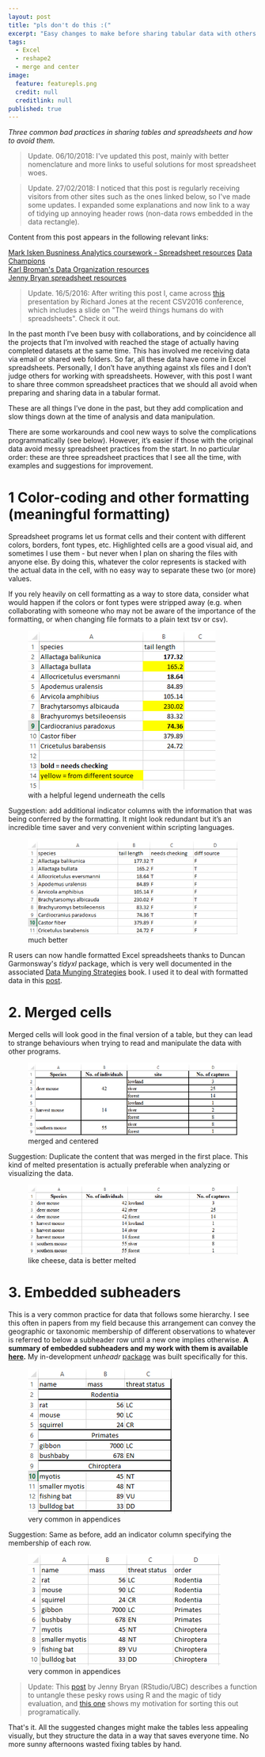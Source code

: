 ```yaml
---
layout: post
title: "pls don't do this :("
excerpt: "Easy changes to make before sharing tabular data with others. "
tags: 
  - Excel
  - reshape2
  - merge and center
image: 
  feature: featurepls.png
  credit: null
  creditlink: null
published: true
---
```


_Three common bad practices in sharing tables and spreadsheets and how to avoid them._

> Update. 06/10/2018: I've updated this post, mainly with better nomenclature and more links to useful solutions for most spreadsheet woes. 

> Update. 27/02/2018: I noticed that this post is regularly receiving visitors from other sites such as the ones linked below, so I've made some updates. I expanded some explanations and now link to a way of tidying up annoying header rows (non-data rows embedded in the data rectangle).

Content from this post appears in the following relevant links:  

[Mark Isken Busniness Analytics coursework - Spreadsheet resources](http://www.sba.oakland.edu/faculty/isken/courses/mis5460_f18/data_org_principles_spreadsheets.html)
[Data Champions](http://bioinformatics-core-shared-training.github.io/avoid-data-disaster/)  
[Karl Broman's Data Organization resources](http://kbroman.org/dataorg/pages/resources.html)  
[Jenny Bryan spreadsheet resources](https://github.com/jennybc/2016-06_spreadsheets)  

> Update. 16/5/2016: After writing this post I, came across [this](http://cottagelabs.com/weave/csvconf) presentation by Richard Jones at the recent CSV2016 conference, which includes a slide on "The weird things humans do with spreadsheets". Check it out.

In the past month I’ve been busy with collaborations, and by coincidence all the projects that I’m involved with reached the stage of actually having completed datasets at the same time. This has involved me receiving data via email or shared web folders. So far, all these data have come in Excel spreadsheets. Personally, I don’t have anything against xls files and I don’t judge others for working with spreadsheets. However, with this post I want to share three common spreadsheet practices that we should all avoid when preparing and sharing data in a tabular format. 

These are all things I’ve done in the past, but they add complication and slow things down at the time of analysis and data manipulation.

There are some workarounds and cool new ways to solve the complications programmatically (see below). However, it’s easier if those with the original data avoid messy spreadsheet practices from the start. In no particular order: these are three spreadsheet practices that I see all the time, with examples and suggestions for improvement.

# 1 Color-coding and other formatting (meaningful formatting)

Spreadsheet programs let us format cells and their content with different colors, borders, font types, etc. Highlighted cells are a good visual aid, and sometimes I use them - but never when I plan on sharing the files with anyone else.
By doing this, whatever the color represents is stacked with the actual data in the cell, with no easy way to separate these two (or more) values. 

If you rely heavily on cell formatting as a way to store data, consider what would happen if the colors or font types were stripped away (e.g. when collaborating with someone who may not be aware of the importance of the formatting, or when changing file formats to a plain text tsv or csv).

<figure>
    <a href="/images/xlsEx1.png"><img src="/images/xlsEx1.png"></a>
        <figcaption>with a helpful legend underneath the cells</figcaption>
</figure>


Suggestion: add additional indicator columns with the information that was being conferred by the formatting. It might look redundant but it’s an incredible time saver and very convenient within scripting languages.

<figure>
    <a href="/images/xlsEx1.2.png"><img src="/images/xlsEx1.2.png"></a>
        <figcaption>much better</figcaption>
</figure>

R users can now handle formatted Excel spreadsheets thanks to Duncan Garmonsway's _tidyxl_ package, which is very well documented in the associated [Data Munging Strategies](https://nacnudus.github.io/spreadsheet-munging-strategies/index.html) book. I used it to deal with formatted data in this [post](https://luisdva.github.io/rstats/excel-trivia/).

# 2. Merged cells

Merged cells will look good in the final version of a table, but they can lead to strange behaviours when trying to read and manipulate the data with other programs. 

<figure>
    <a href="/images/xlsEx2.png"><img src="/images/xlsEx2.png"></a>
        <figcaption>merged and centered</figcaption>
</figure>

Suggestion: Duplicate the content that was merged in the first place. This kind of melted presentation is actually preferable when analyzing or visualizing the data.

<figure>
    <a href="/images/xlsEx2.1.png"><img src="/images/xlsEx2.1.png"></a>
        <figcaption>like cheese, data is better melted</figcaption>
</figure>


# 3. Embedded subheaders

This is a very common practice for data that follows some hierarchy. I see this often in papers from my field because this arrangement can convey the geographic or taxonomic membership of different observations to whatever is referred to below a subheader row until a new one implies otherwise. **A summary of embedded subheaders and my work with them is available [here](https://luisdva.github.io/spreadsheet-hijinks/).** My in-development _unheadr_ [package](https://github.com/luisDVA/unheadr) was built specifically for this. 

<figure>
    <a href="/images/xlsEx3.png"><img src="/images/xlsEx3.png"></a>
        <figcaption>very common in appendices</figcaption>
</figure>

Suggestion: Same as before, add an indicator column specifying the membership of each row.

<figure>
    <a href="/images/xlsEx3.1.png"><img src="/images/xlsEx3.1.png"></a>
        <figcaption>very common in appendices</figcaption>
</figure>

> Update: This [post](https://rstudio-pubs-static.s3.amazonaws.com/287966_3967f466282b4260a0163d9d9acdad57.html) by Jenny Bryan (RStudio/UBC) describes a function to untangle these pesky rows using R and the magic of tidy evaluation, and [this one](http://luisdva.github.io/rstats/tidyeval/) shows my motivation for sorting this out programatically.


That's it. All the suggested changes might make the tables less appealing visually, but they structure the data in a way that saves everyone time. No more sunny afternoons wasted fixing tables by hand.
